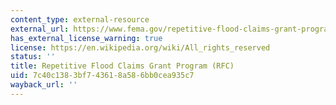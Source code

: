```yaml
---
content_type: external-resource
external_url: https://www.fema.gov/repetitive-flood-claims-grant-program-fact-sheet
has_external_license_warning: true
license: https://en.wikipedia.org/wiki/All_rights_reserved
status: ''
title: Repetitive Flood Claims Grant Program (RFC)
uid: 7c40c138-3bf7-4361-8a58-6bb0cea935c7
wayback_url: ''
---
```

